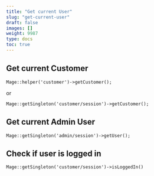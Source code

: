 ```yaml
---
title: "Get current User"
slug: "get-current-user"
draft: false
images: []
weight: 9987
type: docs
toc: true
---
```


## Get current Customer
    Mage::helper('customer')->getCustomer();
    
or

    Mage::getSingleton('customer/session')->getCustomer();

## Get current Admin User
    Mage::getSingleton('admin/session')->getUser();

## Check if user is logged in

    Mage::getSingleton('customer/session')->isLoggedIn()

